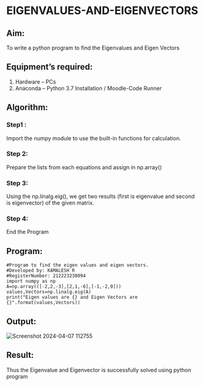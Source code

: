 # EIGENVALUES-AND-EIGENVECTORS
## Aim:
To write a python program to find the Eigenvalues and Eigen Vectors
## Equipment’s required:
1. 	Hardware – PCs
2. 	Anaconda – Python 3.7 Installation / Moodle-Code Runner
## Algorithm:
### Step1 : 
Import the numpy module to use the built-in functions for calculation.
### Step 2: 
Prepare the lists from each equations and assign in np.array()
### Step 3: 
Using the np.linalg.eig(),  we get two results (first is eigenvalue and second is eigenvector) of the given matrix.
### Step 4: 
End the Program
## Program:
```
#Program to find the eigen values and eigen vectors.
#Developed by: KAMALESH R
#RegisterNumber: 212223230094
import numpy as np
A=np.array(([-2,2,-3],[2,1,-6],[-1,-2,0]))
values,Vectors=np.linalg.eig(A)
print("Eigen values are {} and Eigen Vectors are {}".format(values,Vectors))
```

## Output:
![Screenshot 2024-04-07 112755](https://github.com/KAMALESHNITHYA/EIGENVALUES-AND-EIGENVECTORS/assets/145743119/2a5a6d36-eda8-4f39-bc11-cfd6df0be894)

## Result:
Thus the Eigenvalue and Eigenvector is successfully solved using python program

